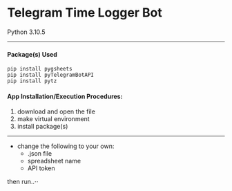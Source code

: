 # Telegram Time Logger Bot
Python 3.10.5
- - - - 

#### Package(s) Used

    pip install pygsheets
    pip install pyTelegramBotAPI
    pip install pytz
    
#### App Installation/Execution Procedures:
1. download and open the file
2. make virtual environment
3. install package(s)

- - - - 
* change the following to your own:
    * .json file
    * spreadsheet name
    * API token 
   
then run..⋅⋅

